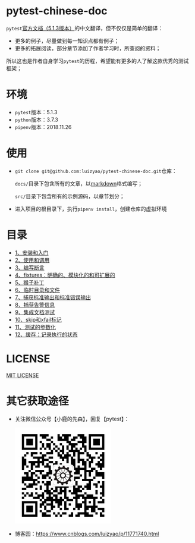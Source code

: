 # pytest-chinese-doc
`pytest`[官方文档（5.1.3版本）](https://docs.pytest.org/en/5.1.3/contents.html)的中文翻译，但不仅仅是简单的翻译：

- 更多的例子，尽量做到每一知识点都有例子；
- 更多的拓展阅读，部分章节添加了作者学习时，所查阅的资料；

所以这也是作者自身学习`pytest`的历程，希望能有更多的人了解这款优秀的测试框架；


# 环境
- `pytest`版本：5.1.3
- `python`版本：3.7.3
- `pipenv`版本：2018.11.26


# 使用
- `git clone git@github.com:luizyao/pytest-chinese-doc.git`仓库：

  `docs/`目录下包含所有的文章，以[markdown](https://daringfireball.net/projects/markdown/)格式编写；

  `src/`目录下包含所有的示例源码，以章节划分；

- 进入项目的根目录下，执行`pipenv install`，创建仓库的虚拟环境


# 目录

- [1、安装和入门](docs/1、安装和入门.md)
- [2、使用和调用](docs/2、使用和调用.md)
- [3、编写断言](docs/3、编写断言.md)
- [4、fixtures：明确的、模块化的和可扩展的](docs/4、fixtures--明确的、模块化的和可扩展的.md)
- [5、猴子补丁](docs/5、猴子补丁.md)
- [6、临时目录和文件](docs/6、临时目录和文件.md)
- [7、捕获标准输出和标准错误输出](docs/7、捕获标准输出和标准错误输出.md)
- [8、捕获告警信息](docs/8、捕获告警信息.md)
- [9、集成文档测试](docs/9、集成文档测试.md)
- [10、skip和xfail标记](docs/10、skip和xfail标记.md)
- [11、测试的参数化](docs/11、测试的参数化.md)
- [12、缓存：记录执行的状态](docs/12、缓存--记录执行的状态.md)

# LICENSE
[MIT LICENSE](LICENSE)


# 其它获取途径
- 关注微信公众号【小鹿的先森】，回复【pytest】：

    ![小鹿的先森](wechat.jpg)

- 博客园：<https://www.cnblogs.com/luizyao/p/11771740.html>

